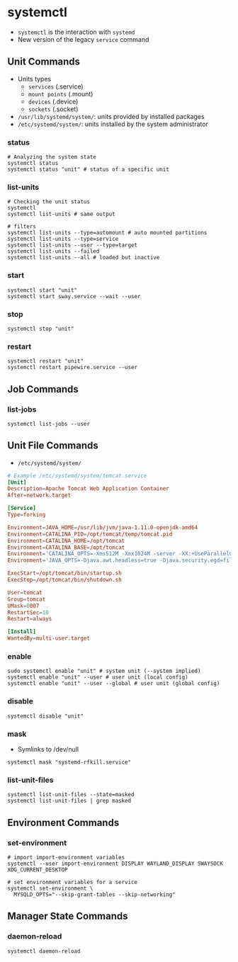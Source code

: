# systemctl

- `systemctl` is the interaction with `systemd`
- New version of the legacy `service` command

## Unit Commands

- Units types
  - `services` (.service)
  - `mount points` (.mount)
  - `devices` (.device)
  - `sockets` (.socket)
- `/usr/lib/systemd/system/`: units provided by installed packages
- `/etc/systemd/system/`: units installed by the system administrator

### status

```shell
# Analyzing the system state
systemctl status
systemctl status "unit" # status of a specific unit
```

### list-units

```shell
# Checking the unit status
systemctl
systemctl list-units # same output

# filters
systemctl list-units --type=automount # auto mounted partitions
systemctl list-units --type=service
systemctl list-units --user --type=target
systemctl list-units --failed
systemctl list-units --all # loaded but inactive
```

### start

```shell
systemctl start "unit"
systemctl start sway.service --wait --user
```

### stop

```shell
systemctl stop "unit"
```

### restart

```shell
systemctl restart "unit"
systemctl restart pipewire.service --user
```

## Job Commands

### list-jobs

```shell
systemctl list-jobs --user
```

## Unit File Commands

- `/etc/systemd/system/`

```conf
# Example /etc/systemd/system/tomcat.service
[Unit]
Description=Apache Tomcat Web Application Container
After=network.target

[Service]
Type=forking

Environment=JAVA_HOME=/usr/lib/jvm/java-1.11.0-openjdk-amd64
Environment=CATALINA_PID=/opt/tomcat/temp/tomcat.pid
Environment=CATALINA_HOME=/opt/tomcat
Environment=CATALINA_BASE=/opt/tomcat
Environment='CATALINA_OPTS=-Xms512M -Xmx1024M -server -XX:+UseParallelGC'
Environment='JAVA_OPTS=-Djava.awt.headless=true -Djava.security.egd=file:/dev/./urandom'

ExecStart=/opt/tomcat/bin/startup.sh
ExecStop=/opt/tomcat/bin/shutdown.sh

User=tomcat
Group=tomcat
UMask=0007
RestartSec=10
Restart=always

[Install]
WantedBy=multi-user.target
```

### enable

```shell
sudo systemctl enable "unit" # system unit (--system implied)
systemctl enable "unit" --user # user unit (local config)
systemctl enable "unit" --user --global # user unit (global config)
```

### disable

```shell
systemctl disable "unit"
```

### mask

- Symlinks to /dev/null

```shell
systemctl mask "systemd-rfkill.service"
```

### list-unit-files

```shell
systemctl list-unit-files --state=masked
systemctl list-unit-files | grep masked
```

## Environment Commands

### set-environment

```shell
# import import-environment variables
systemctl --user import-environment DISPLAY WAYLAND_DISPLAY SWAYSOCK XDG_CURRENT_DESKTOP

# set environment variables for a service
systemctl set-environment \
  MYSQLD_OPTS="--skip-grant-tables --skip-networking"
```

## Manager State Commands

### daemon-reload

```shell
systemctl daemon-reload
```
